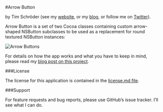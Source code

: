 #Arrow Button

by Tim Schröder (see my [website](http://www.timschroeder.net), or my [blog](http://blog.timschroeder.net), or follow me on [Twitter](http://www.twitter.com/timschroedernet)).

Arrow Button is a set of two Cocoa classes containing custom arrow-shaped NSButton subclasses to be used as a replacement for round textured NSButton instances:

![Arrow Buttons](https://github.com/timschroedernet/Arrow-Button/blob/master/arrows.png)

For details on how the app works and what you have to keep in mind, please read my [blog post on this project](http://blog.timschroeder.net/2012/12/27/arrow-buttons/).

###License

The license for this application is contained in the [license.md file](https://github.com/timschroedernet/Arrow-Button/blob/master/LICENSE.md).

###Support

For feature requests and bug reports, please use GitHub’s issue tracker. I’ll see what I can do.